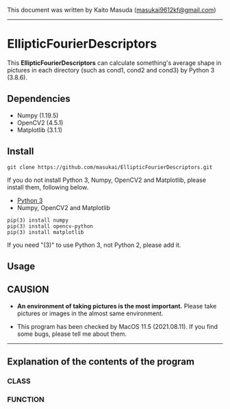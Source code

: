This document was written by Kaito Masuda (masukai9612kf@gmail.com)

---

# EllipticFourierDescriptors

This **EllipticFourierDescriptors** can calculate something's average shape in pictures in each directory (such as cond1, cond2 and cond3) by Python 3 (3.8.6).

## Dependencies

- Numpy (1.19.5)
- OpenCV2 (4.5.1)
- Matplotlib (3.1.1)

## Install

```
git clone https://github.com/masukai/EllipticFourierDescriptors.git
```

If you do not install Python 3, Numpy, OpenCV2 and Matplotlib, please install them, following below.

- [Python 3](https://www.python.org/downloads/)
- Numpy, OpenCV2 and Matplotlib

```
pip(3) install numpy
pip(3) install opencv-python
pip(3) install matplotlib
```

If you need "(3)" to use Python 3, not Python 2, please add it.

## Usage

## CAUSION

- **An environment of taking pictures is the most important.**
  Please take pictures or images in the almost same environment.

- This program has been checked by MacOS 11.5 (2021.08.11).
  If you find some bugs, please tell me about them.

---

## Explanation of the contents of the program

### CLASS

### FUNCTION
